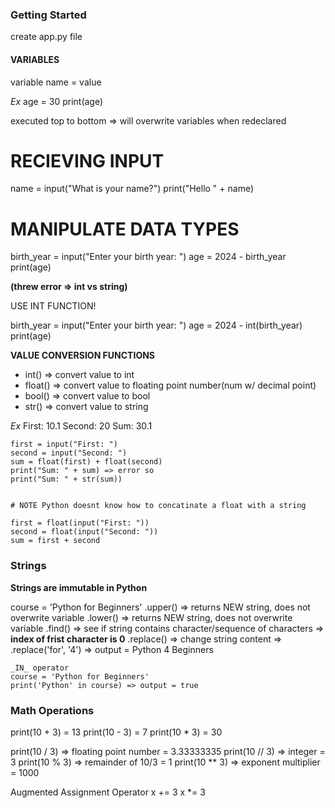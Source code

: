 ### Getting Started
  create app.py file

#### VARIABLES
  variable name = value

  _Ex_
  age = 30
  print(age)

  executed top to bottom => will overwrite variables when redeclared

<!-- NOTE Python is case sensitive => bools = True/False -->

# RECIEVING INPUT
  name = input("What is your name?")
  print("Hello " + name)

  <!-- STUB string concatination ^^^^  -->

# MANIPULATE DATA TYPES
  birth_year = input("Enter your birth year: ")
  age = 2024 - birth_year
  print(age)

  __(threw error => int vs string)__

  USE INT FUNCTION!

  birth_year = input("Enter your birth year: ")
  age = 2024 - int(birth_year)
  print(age)

__VALUE CONVERSION FUNCTIONS__
  - int() => convert value to int
  - float() => convert value to floating point number(num w/ decimal point)
  - bool() => convert value to bool
  - str() => convert value to string


  _Ex_
    First: 10.1
    Second: 20
    Sum: 30.1

    first = input("First: ")
    second = input("Second: ")
    sum = float(first) + float(second)
    print("Sum: " + sum) => error so
    print("Sum: " + str(sum))


    # NOTE Python doesnt know how to concatinate a float with a string 

    first = float(input("First: "))
    second = float(input("Second: "))
    sum = first + second

### Strings
  __Strings are immutable in Python__

  course = 'Python for Beginners'
    .upper() => returns NEW string, does not overwrite variable
    .lower() => returns NEW string, does not overwrite variable
    .find() => see if string contains character/sequence of characters => __index of frist character is 0__
    .replace() => change string content => .replace('for', '4') => output = Python 4 Beginners 
    
    _IN_ operator
    course = 'Python for Beginners'
    print('Python' in course) => output = true

### Math Operations
  print(10 + 3) = 13
  print(10 - 3) = 7
  print(10 * 3) = 30

  print(10 / 3) => floating point number = 3.33333335
  print(10 // 3) => integer = 3
  print(10 % 3) => remainder of 10/3 = 1
  print(10 ** 3) => exponent multiplier = 1000

  Augmented Assignment Operator
    x += 3
    x *= 3

<!-- NOTE Python follows standard Order of Operations when doing math -->
